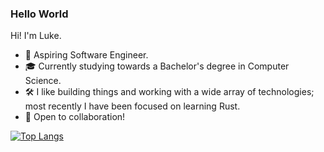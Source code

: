 ### Hello World

Hi! I'm Luke.
- 💼 Aspiring Software Engineer.
- 🎓 Currently studying towards a Bachelor's degree in Computer Science.
- 🛠️ I like building things and working with a wide array of technologies; most recently I have been focused on learning Rust.
- 🤝 Open to collaboration!

[![Top Langs](https://github-readme-stats.vercel.app/api/top-langs/?username=1b7&layout=compact&theme=dark)](https://github.com/anuraghazra/github-readme-stats)
